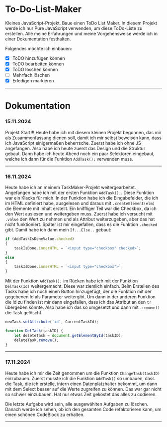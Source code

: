 # To-Do-List-Maker
Kleines JavaScript-Projekt. Baue einen ToDo List Maker. In diesem Projekt werde ich nur Pure JavaScript verwenden, um diese ToDo-Liste zu erstellen. Alle meine Erfahrungen und meine Vorgehensweise werde ich in einer Dokumentation festhalten.

Folgendes möchte ich einbauen:
- [X] ToDO hinzufügen können
- [X] ToDO bearbeiten können
- [X] ToDO löschen können
- [ ] Mehrfach löschen
- [X] Erledigen markieren

---

# Dokumentation

### 15.11.2024
Projekt Start!!! Heute habe ich mit diesem kleinen Projekt begonnen, das mir als Zusammenfassung dienen soll, damit ich mir selbst beweisen kann, dass ich JavaScript einigermaßen beherrsche. Zuerst habe ich ohne JS angefangen. Also habe ich heute zuerst das Design und die Struktur gebaut. Dann habe ich heute Abend noch ein paar Selektoren eingebaut, welche ich dann für die Funktion `AddTask();` verwenden muss.

---

### 16.11.2024
Heute habe ich an meinem TaskMaker-Projekt weitergearbeitet. Angefangen habe ich mit der ersten Funktion `AddTask();`. Diese Funktion war ein Klacks für mich. In der Funktion habe ich die Eingabefelder, die ich im HTML definiert habe, ausgelesen und daraus mit `.createElement(elm)` die Elemente mit Inhalt erstellt. Ein kniffliger Teil war die Checkbox, da ich den Wert auslesen und weitergeben muss. Zuerst habe ich versucht mit `.value` den Wert zu nehmen und als Attribut weiterzugeben, aber das hat nicht funktioniert. Später ist mir eingefallen, dass es die Funktion `.checked` gibt. Damit habe ich dann mein `If...Else..` gebaut:

```JavaScript
if (AddTaskIsDoneValue.checked) 
{
    taskIsDone.innerHTML = `<input type="checkbox" checked>`;
}
else 
{
    taskIsDone.innerHTML = `<input type="checkbox">`;
}
```

Mit der Funktion `AddTask();` im Rücken habe ich mit der Funktion `DelTask(Id)` weitergemacht. Diese war ziemlich einfach. Beim Erstellen des Tasks habe ich noch einen Button hinzugefügt, der die Funktion mit der gegebenen Id als Parameter weitergibt. Um dann in der anderen Funktion die Id zu finden ist mir dann eingefallen, dass ich das Attribut an den `tr` übergeben könnte. Also habe ich das so umgesetzt und dann mit `.remove()` die Task gelöscht.

```JavaScript
newTask.setAttribute('id', CurrentTaskId);

function DelTask(taskID) {
    let deleteTask = document.getElementById(taskID);
    deleteTask.remove();
}
```

---

### 17.11.2024
Heute habe ich mir die Zeit genommen um die Funktion `ChangeTask(taskID)` einzubauen. Zuerst musste ich die Funktion `AddTask()` so umbauen, dass die Task, die ich erstelle, intern einen Datenplatzhalter bekommt, um dann mit dem Select besser auf die Werte zugreifen zu können. Das war gar nicht so schwer einzubauen. Hat nur etwas Zeit gekostet das alles zu codieren.

Die letzte Aufgabe wird sein, alle ausgewählten Aufgaben zu löschen. Danach werde ich sehen, ob ich den gesamten Code refaktorieren kann, um einen schönen CodeBlock zu erhalten.

---